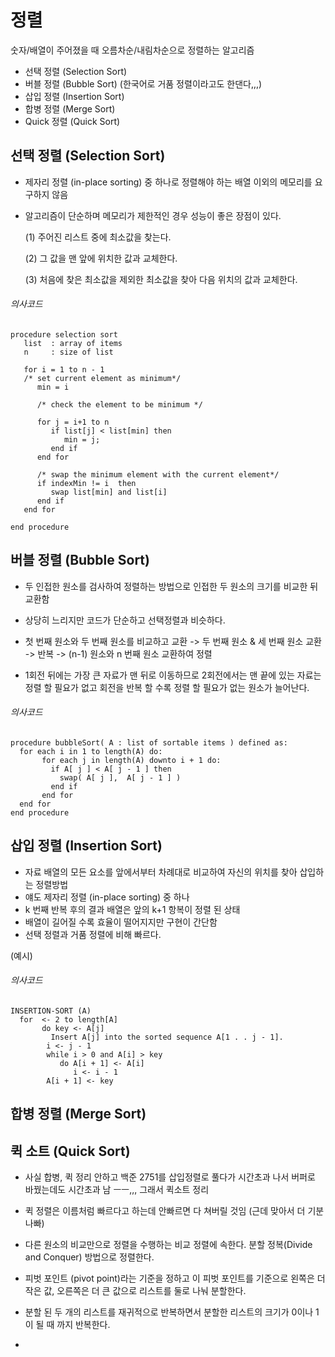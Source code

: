 # 정렬

숫자/배열이 주어졌을 때 오름차순/내림차순으로 정렬하는 알고리즘 

- 선택 정렬 (Selection Sort)
- 버블 정렬 (Bubble Sort) (한국어로 거품 정렬이라고도 한댄다,,,) 
- 삽입 정렬 (Insertion Sort)
- 합병 정렬 (Merge Sort)
- Quick 정렬 (Quick Sort)





## 선택 정렬 (Selection Sort) 

- 제자리 정렬 (in-place sorting) 중 하나로 정렬해야 하는 배열 이외의 메모리를 요구하지 않음

- 알고리즘이 단순하며 메모리가 제한적인 경우 성능이 좋은 장점이 있다.

  (1) 주어진 리스트 중에 최소값을 찾는다.

  (2) 그 값을 맨 앞에 위치한 값과 교체한다. 

  (3) 처음에 찾은 최소값을 제외한 최소값을 찾아 다음 위치의 값과 교체한다.



###### 의사코드

```
procedure selection sort 
   list  : array of items
   n     : size of list

   for i = 1 to n - 1
   /* set current element as minimum*/
      min = i    
  
      /* check the element to be minimum */

      for j = i+1 to n 
         if list[j] < list[min] then
            min = j;
         end if
      end for

      /* swap the minimum element with the current element*/
      if indexMin != i  then
         swap list[min] and list[i]
      end if
   end for
	
end procedure
```





## 버블 정렬 (Bubble Sort)

- 두 인접한 원소를 검사하여 정렬하는 방법으로 인접한 두 원소의 크기를 비교한 뒤 교환함 

- 상당히 느리지만 코드가 단순하고 선택정렬과 비슷하다. 

- 첫 번째 원소와 두 번째 원소를 비교하고 교환 -> 두 번째 원소 & 세 번째 원소 교환 -> 반복 -> (n-1) 원소와 n 번째 원소 교환하여 정렬

- 1회전 뒤에는 가장 큰 자료가 맨 뒤로 이동하므로 2회전에서는 맨 끝에 있는 자료는 정렬 할 필요가 없고 회전을 반복 할 수록 정렬 할 필요가 없는 원소가 늘어난다.


  

###### 의사코드

```
procedure bubbleSort( A : list of sortable items ) defined as:
  for each i in 1 to length(A) do:
       for each j in length(A) downto i + 1 do:
         if A[ j ] < A[ j - 1 ] then
           swap( A[ j ],  A[ j - 1 ] )
         end if
       end for
  end for
end procedure
```



## 삽입 정렬 (Insertion Sort)

- 자료 배열의 모든 요소를 앞에서부터 차례대로 비교하여 자신의 위치를 찾아 삽입하는 정렬방법
- 얘도 제자리 정렬 (in-place sorting) 중 하나
- k 번째 반복 후의 결과 배열은 앞의 k+1 항복이 정렬 된 상태
- 배열이 길어질 수록 효율이 떨어지지만 구현이 간단함
- 선택 정렬과 거품 정렬에 비해 빠르다.

(예시)

###### 의사코드

```
INSERTION-SORT (A)
  for  <- 2 to length[A]
       do key <- A[j]
         Insert A[j] into the sorted sequence A[1 . . j - 1].
        i <- j - 1
        while i > 0 and A[i] > key
           do A[i + 1] <- A[i]
              i <- i - 1
        A[i + 1] <- key
```



## 합병 정렬 (Merge Sort)



## 퀵 소트 (Quick Sort)

- 사실 합병, 퀵 정리 안하고 백준 2751를 삽입정렬로 풀다가 시간초과 나서 버퍼로 바꿨는데도 시간초과 남 ㅡㅡ,,, 그래서 퀵소트 정리
- 퀵 정렬은 이름처럼 빠르다고 하는데 안빠르면 다 쳐버릴 것임 (근데 맞아서 더 기분나빠)



- 다른 원소의 비교만으로 정렬을 수행하는 비교 정렬에 속한다. 분할 정복(Divide and Conquer) 방법으로 정렬한다. 
- 피벗 포인트 (pivot point)라는 기준을 정하고 이 피벗 포인트를 기준으로 왼쪽은 더 작은 값, 오른쪽은 더 큰 값으로 리스트를 둘로 나눠 분할한다. 
- 분할 된 두 개의 리스트를 재귀적으로 반복하면서 분할한 리스트의 크기가 0이나 1이 될 때 까지 반복한다.
- 
